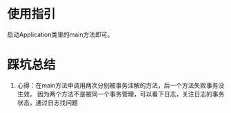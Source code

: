 # 使用指引
启动Application类里的main方法即可。

# 踩坑总结
1. 心得：在main方法中调用两次分别被事务注解的方法，后一个方法失败事务没生效。
因为两个方法不是被同一个事务管理，可以看下日志，关注日志的事务状态，通过日志找问题